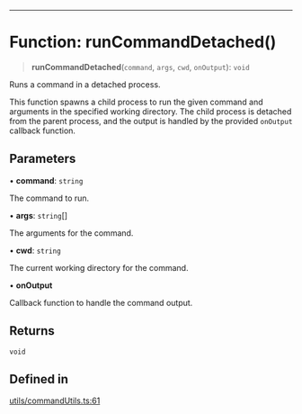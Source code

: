 ***

# Function: runCommandDetached()

> **runCommandDetached**(`command`, `args`, `cwd`, `onOutput`): `void`

Runs a command in a detached process.

This function spawns a child process to run the given command and arguments in
the specified working directory. The child process is detached from the
parent process, and the output is handled by the provided `onOutput` callback
function.

## Parameters

• **command**: `string`

The command to run.

• **args**: `string`[]

The arguments for the command.

• **cwd**: `string`

The current working directory for the command.

• **onOutput**

Callback function to handle the command output.

## Returns

`void`

## Defined in

[utils/commandUtils.ts:61](https://github.com/asifqatar/Snapper/blob/f34895dbdc410d2977f496cbdd4025a30b31841f/utils/commandUtils.ts#L61)
